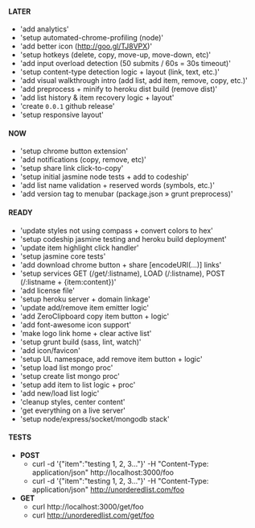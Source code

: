 #### LATER
- 'add analytics'
- 'setup automated-chrome-profiling (node)'
- 'add better icon (http://goo.gl/TJ8VPX)'
- 'setup hotkeys (delete, copy, move-up, move-down, etc)'
- 'add input overload detection (50 submits / 60s = 30s timeout)'
- 'setup content-type detection logic + layout (link, text, etc.)'
- 'add visual walkthrough intro (add list, add item, remove, copy, etc.)'
- 'add preprocess + minify to heroku dist build (remove dist)'
- 'add list history & item recovery logic + layout'
- 'create `0.0.1` github release'
- 'setup responsive layout'


#### NOW
- 'setup chrome button extension'
- 'add notifications (copy, remove, etc)'
- 'setup share link click-to-copy'
- 'setup initial jasmine node tests + add to codeship'
- 'add list name validation + reserved words (symbols, etc.)'
- 'add version tag to menubar (package.json » grunt preprocess)'

#### READY
- 'update styles not using compass + convert colors to hex'
- 'setup codeship jasmine testing and heroku build deployment'
- 'update item highlight click handler'
- 'setup jasmine core tests'
- 'add download chrome button + share [encodeURI(...)] links'
- 'setup services GET (/get/:listname), LOAD (/:listname), POST (/:listname + {item:content})'
- 'add license file'
- 'setup heroku server + domain linkage'
- 'update add/remove item emitter logic'
- 'add ZeroClipboard copy item button + logic'
- 'add font-awesome icon support'
- 'make logo link home + clear active list'
- 'setup grunt build (sass, lint, watch)'
- 'add icon/favicon'
- 'setup UL namespace, add remove item button + logic'
- 'setup load list mongo proc'
- 'setup create list mongo proc'
- 'setup add item to list logic + proc'
- 'add new/load list logic'
- 'cleanup styles, center content'
- 'get everything on a live server'
- 'setup node/express/socket/mongodb stack'


#### TESTS
- **POST**
  - curl -d '{"item":"testing 1, 2, 3..."}' -H "Content-Type: application/json" http://localhost:3000/foo
  - curl -d '{"item":"testing 1, 2, 3..."}' -H "Content-Type: application/json" http://unorderedlist.com/foo
- **GET**
  - curl http://localhost:3000/get/foo
  - curl http://unorderedlist.com/get/foo
